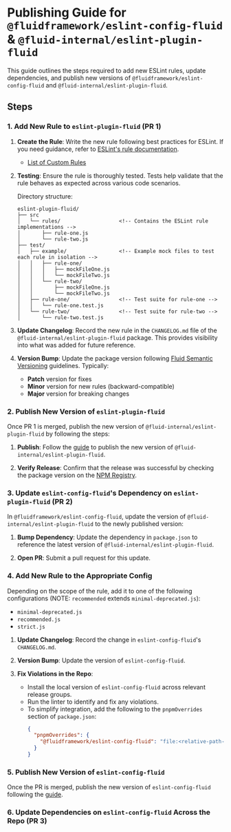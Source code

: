 # Publishing Guide for `@fluidframework/eslint-config-fluid` & `@fluid-internal/eslint-plugin-fluid`

This guide outlines the steps required to add new ESLint rules, update dependencies, and publish new versions of `@fluidframework/eslint-config-fluid` and `@fluid-internal/eslint-plugin-fluid`.

## Steps

### 1. Add New Rule to `eslint-plugin-fluid` (PR 1)

1. **Create the Rule**: Write the new rule following best practices for ESLint. If you need guidance, refer to [ESLint's rule documentation](https://eslint.org/docs/latest/developer-guide/working-with-rules).
	- [List of Custom Rules](https://github.com/microsoft/FluidFramework/tree/main/common/build/eslint-plugin-fluid/src/rules)

2. **Testing**: Ensure the rule is thoroughly tested. Tests help validate that the rule behaves as expected across various code scenarios.

   Directory structure:

   ```plaintext
   eslint-plugin-fluid/
   ├── src
   │   └── rules/					<!-- Contains the ESLint rule implementations -->
   │       ├── rule-one.js
   │       └── rule-two.js
   ├── test/
   │   ├── example/ 				<!-- Example mock files to test each rule in isolation -->
   │   │   ├── rule-one/
   │   │   │   ├── mockFileOne.js
   │   │   │   └── mockFileTwo.js
   │   │   └── rule-two/
   │   │       ├── mockFileOne.js
   │   │       └── mockFileTwo.js
   │   ├── rule-one/				<!-- Test suite for rule-one -->
   │   │   └── rule-one.test.js
   │   └── rule-two/				<!-- Test suite for rule-two -->
   │       └── rule-two.test.js

3. **Update Changelog**: Record the new rule in the `CHANGELOG.md` file of the `@fluid-internal/eslint-plugin-fluid` package. This provides visibility into what was added for future reference.

4. **Version Bump**: Update the package version following [Fluid Semantic Versioning](https://eng.ms/docs/experiences-devices/opg/office-shared/fluid-framework/fluid-framework-internal/fluid-framework/docs/dev/wiki/sync/breaking-vs-non-breaking-changes) guidelines. Typically:
   - **Patch** version for fixes
   - **Minor** version for new rules (backward-compatible)
   - **Major** version for breaking changes

### 2. Publish New Version of `eslint-plugin-fluid`

Once PR 1 is merged, publish the new version of `@fluid-internal/eslint-plugin-fluid` by following the steps:

1. **Publish**: Follow the [guide](https://eng.ms/docs/experiences-devices/opg/office-shared/fluid-framework/fluid-framework-internal/fluid-framework/docs/on-call/release/release) to publish the new version of `@fluid-internal/eslint-plugin-fluid`.

2. **Verify Release**: Confirm that the release was successful by checking the package version on the [NPM Registry](https://www.npmjs.com/package/@fluid-internal/eslint-plugin-fluid).

### 3. Update `eslint-config-fluid`'s Dependency on `eslint-plugin-fluid` (PR 2)

In `@fluidframework/eslint-config-fluid`, update the version of `@fluid-internal/eslint-plugin-fluid` to the newly published version:

1. **Bump Dependency**: Update the dependency in `package.json` to reference the latest version of `@fluid-internal/eslint-plugin-fluid`.

2. **Open PR**: Submit a pull request for this update.

### 4. Add New Rule to the Appropriate Config

Depending on the scope of the rule, add it to one of the following configurations (NOTE: `recommended` extends `minimal-deprecated.js`):
   - `minimal-deprecated.js`
   - `recommended.js`
   - `strict.js`

1. **Update Changelog**: Record the change in `eslint-config-fluid`'s `CHANGELOG.md`.

2. **Version Bump**: Update the version of `eslint-config-fluid`.

3. **Fix Violations in the Repo**:
   - Install the local version of `eslint-config-fluid` across relevant release groups.
   - Run the linter to identify and fix any violations.
   - To simplify integration, add the following to the `pnpmOverrides` section of `package.json`:
     ```json
     {
       "pnpmOverrides": {
         "@fluidframework/eslint-config-fluid": "file:<relative-path-to-config-directory>"
       }
     }
     ```

### 5. Publish New Version of `eslint-config-fluid`

Once the PR is merged, publish the new version of `eslint-config-fluid` following the [guide](https://eng.ms/docs/experiences-devices/opg/office-shared/fluid-framework/fluid-framework-internal/fluid-framework/docs/on-call/release/release).


### 6. Update Dependencies on `eslint-config-fluid` Across the Repo (PR 3)
